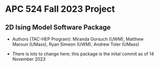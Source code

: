 # APC 524 Fall 2023 Project
## 2D Ising Model Software Package
- Authors (TAC-HEP Program): Miranda Gorsuch (UWM), Matthew Maroun (UMass), Ryan Simeon (UWM), Andrew Toler (UMass)

- There is lots to change here; this package is the inital commit as of 14 November 2023